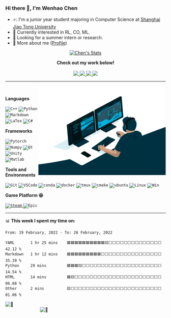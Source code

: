 ### Hi there 👋, I'm Wenhao Chen

- :star:: I'm a junior year student majoring in Computer Science at [Shanghai Jiao Tong University](http://www.sjtu.edu.cn/)
- :thinking: Currently interested in RL, CO, ML.
- :seedling: Looking for a summer intern or research.
- 💬 More about me ([Profile](https://github.com/CWHer/cwher/blob/main/Resume-en.pdf))

<!--
**CWHer/cwher** is a ✨ _special_ ✨ repository because its `README.md` (this file) appears on your GitHub profile.

Here are some ideas to get you started:

- 🔭 I’m currently working on ...
- 🌱 I’m currently learning ...
- 👯 I’m looking to collaborate on ...
- 🤔 I’m looking for help with ...
- 💬 Ask me about ...
- 📫 How to reach me: ...
- 😄 Pronouns: ...
- ⚡ Fun fact: ...
-->

<p align="center">
  <a href="https://github.com/CWHer" class="rich-diff-level-one">
    <img src="https://github-readme-stats.vercel.app/api?username=cwher&count_private=true&show_icons=true&theme=tokyonight" alt="Chen's Stats" >
  </a>
</p>

<p align="center">
<strong>Check out my work below!</strong>
<br><br>
  <a href="https://github.com/CWHer">
    <img src="https://badges.pufler.dev/visits/CWHer/CWHer?style=flat-square&color=black&logo=github">
  </a>
  <a href="https://github.com/CWHer">
    <img src="https://badges.pufler.dev/years/CWHer?style=flat-square&color=black&logo=github">
  </a>
  <a href="https://github.com/CWHer?tab=repositories">
    <img src="https://badges.pufler.dev/repos/CWHer?style=flat-square&color=black&logo=github">
  </a>
  <a href="https://github.com/CWHer">
    <img src="https://badges.pufler.dev/commits/all/CWHer?style=flat-square&color=black&logo=github">
  </a>
</p>

---

<img align="right" alt="GIF" src="assets/code.gif" width="400" height="280" title="Do what you like, and do it best!"> &nbsp;&nbsp;&nbsp;&nbsp;

**Languages**

<code><img height="20" src="https://img.shields.io/badge/C%2B%2B-00599C?style=for-the-badge&logo=c%2B%2B&logoColor=white" alt="C++" title="C++"></code>
<code><img height="20" src="https://img.shields.io/badge/Python-FFD43B?style=for-the-badge&logo=python&logoColor=blue" alt="Python" title="Python"></code>
<code><img height="20" src="https://img.shields.io/badge/Markdown-000000?style=for-the-badge&logo=markdown&logoColor=white" alt="Markdown" title="Markdown"></code>
<code><img height="20" src="https://img.shields.io/badge/LaTeX-47A141?style=for-the-badge&logo=LaTeX&logoColor=white" alt="LaTex" title="LaTex"></code>
<code><img height="20" src="https://img.shields.io/badge/C%23-239120?style=for-the-badge&logo=c-sharp&logoColor=white" alt="C#" title="C#"></code>


**Frameworks**

<code><img height="20" src="https://img.shields.io/badge/PyTorch-EE4C2C?style=for-the-badge&logo=PyTorch&logoColor=white" alt="Pytorch" title="Pytorch"></code>
<code><img height="20" src="https://img.shields.io/badge/Numpy-777BB4?style=for-the-badge&logo=numpy&logoColor=white" alt="Numpy" title="Numpy"></code>
<code><img height="20" src="https://img.shields.io/badge/Qt-41CD52?style=for-the-badge&logo=qt&logoColor=white" alt="Qt" title="Qt"></code>
<code><img height="20" src="https://img.shields.io/badge/Unity-100000?style=for-the-badge&logo=unity&logoColor=white" alt="Unity" title="Unity"></code>
<code><img height="20" src="https://img.shields.io/badge/matlab-fa5103?style=for-the-badge&logo=MATLAB&logoColor=white" alt="Matlab" title="Matlab"></code>


**Tools and Environments**

<code><img height="20" src="https://img.shields.io/badge/GIT-E44C30?style=for-the-badge&logo=git&logoColor=white" alt="Git" title="Git"></code>
<code><img height="20" src="https://img.shields.io/badge/Visual_Studio_Code-0078D4?style=for-the-badge&logo=visual%20studio%20code&logoColor=white" alt="VSCode" title="VSCode"></code>
<code><img height="20" src="https://img.shields.io/badge/conda-342B029.svg?&style=for-the-badge&logo=anaconda&logoColor=white" alt="conda" title="conda"></code>
<code><img height="20" src="https://img.shields.io/badge/Docker-2CA5E0?style=for-the-badge&logo=docker&logoColor=white" alt="docker" title="docker"></code>
<code><img height="20" src="https://img.shields.io/badge/tmux-1BB91F?style=for-the-badge&logo=tmux&logoColor=white" alt="tmux" title="tmux"></code>
<code><img height="20" src="https://img.shields.io/badge/CMake-064F8C?style=for-the-badge&logo=cmake&logoColor=white" alt="cmake" title="cmake"></code>
<code><img height="20" src="https://img.shields.io/badge/Ubuntu-E95420?style=for-the-badge&logo=ubuntu&logoColor=white" alt="ubuntu" title="ubuntu"></code>
<code><img height="20" src="https://img.shields.io/badge/Linux-FCC624?style=for-the-badge&logo=linux&logoColor=black" alt="Linux" title="Linux"></code>
<code><img height="20" src="https://img.shields.io/badge/Windows-0078D6?style=for-the-badge&logo=windows&logoColor=white" alt="Win" title="Win"></code>


**Game Platform :laughing:**

<a href="https://steamcommunity.com/id/cwher/">
<code><img height="20" src="https://img.shields.io/badge/Steam-000000?style=for-the-badge&logo=steam&logoColor=white" alt="Steam" title="Steam"></code>
</a>
<code><img height="20" src="https://img.shields.io/badge/Epic%20Games-313131?style=for-the-badge&logo=Epic%20Games&logoColor=white" alt="Epic" title="Epic"></code>

---

:bar_chart: **This week I spent my time on:**
<!--START_SECTION:waka-->
```text
From: 19 February, 2022 - To: 26 February, 2022

YAML       1 hr 25 mins    🟩🟩🟩🟩🟩🟩🟩🟩🟩🟩🟨⬜⬜⬜⬜⬜⬜⬜⬜⬜⬜⬜⬜⬜⬜   42.12 % 
Markdown   1 hr 12 mins    🟩🟩🟩🟩🟩🟩🟩🟩🟩⬜⬜⬜⬜⬜⬜⬜⬜⬜⬜⬜⬜⬜⬜⬜⬜   35.39 % 
Python     29 mins         🟩🟩🟩🟨⬜⬜⬜⬜⬜⬜⬜⬜⬜⬜⬜⬜⬜⬜⬜⬜⬜⬜⬜⬜⬜   14.54 % 
HTML       14 mins         🟩🟨⬜⬜⬜⬜⬜⬜⬜⬜⬜⬜⬜⬜⬜⬜⬜⬜⬜⬜⬜⬜⬜⬜⬜   06.88 % 
Other      2 mins          🟨⬜⬜⬜⬜⬜⬜⬜⬜⬜⬜⬜⬜⬜⬜⬜⬜⬜⬜⬜⬜⬜⬜⬜⬜   01.06 % 
```
<!--END_SECTION:waka-->


<div>
    <img align="left" width=395 alt="🦑" src="https://gist.github.com/CWHer/94a699517170510e22bbcf84270c61f9/raw/general.svg">
    <img align="right" width=395 alt="🦑" src="https://gist.github.com/CWHer/94a699517170510e22bbcf84270c61f9/raw/misc.svg">
</div>
